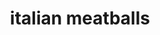 ---
servings:
notes:
directions: |-
  * Cover a baking sheet with foil and spray lightly with cooking spray
  * Soak bread crumbs in milk in a small bowl for 20 minutes
  * Heat olive oil in a skillet over medium heat
  * Cook and stir onions in hot oil until translucent, about 20 minutes
  * Mix beef and pork together in a large bowl
  * Stir onions, bread crumb mixture, eggs, parsley, garlic, salt, black pepper, red pepper flakes, italian herb seasoning, and parmesan cheese into meat mixture with a rubber spatul, until combined
  * Cover and refrigerate for about one hour
  * Preheat an oven to 425 degrees f (220 degrees c)
  * Using wet hands, form meat mixture into balls about 1 1/2 inches in diameter, arrange onto prepared baking sheet
  * Bake in the preheated oven until browned and cooked through, 15 to 20 minutes
ingredients: |-
  * 1/3 cup plain bread crumbs
  * 1/2 cup milk
  * 2 tablespoons olive oil
  * 1 onion, diced
  * 1 pound ground beef
  * 1 pound ground pork
  * 2 eggs
  * 1/4 bunch fresh parsley, chopped
  * 3 cloves garlic, crushed
  * 2 teaspoons salt
  * 1 teaspoon ground black pepper
  * 1/2 teaspoon red pepper flakes
  * 1 teaspoon dried italian herb seasoning
  * 2 tablespoons grated parmesan cheese
rating: 5
ease: intermediate
category: main course
href: 'https://allrecipes.com/recipe/220854/chef-johns-italian-meatballs/'
totalTime: 55 mins
cookTime: 35 mins
prepTime: 20 mins
title: italian meatballs
path: /italian-meatballs
---